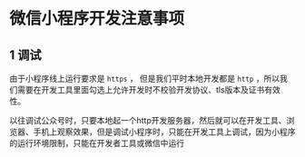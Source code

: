 # 微信小程序开发注意事项

## 1 调试

由于小程序线上运行要求是 `https` ， 但是我们平时本地开发都是 `http` ，所以我们需要在开发工具里面勾选上允许开发时不校验开发协议、tls版本及证书有效性。

以往调试公众号时，只要本地起一个http开发服务器，然后就可以在开发工具、浏览器、手机上观察效果，但是调试小程序时，只能在开发工具上调试，因为小程序的运行环境限制，只能在开发者工具或微信中运行
